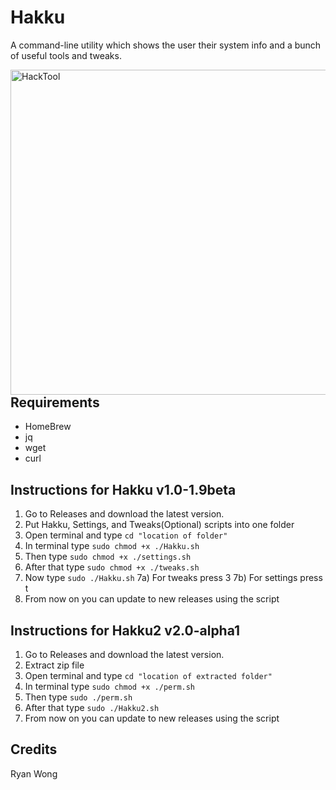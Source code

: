 # Hakku
A command-line utility which shows the user their system info and a bunch of useful tools and tweaks.

<img src="https://i.imgur.com/SUDUa2r.png" alt="HackTool" align="left" height="520px">

## Requirements

  - HomeBrew
  - jq
  - wget
  - curl

## Instructions for Hakku v1.0-1.9beta

  1) Go to Releases and download the latest version.
  2) Put Hakku, Settings, and Tweaks(Optional) scripts into one folder
  3) Open terminal and type `cd "location of folder"`
  4) In terminal type `sudo chmod +x ./Hakku.sh`
  5) Then type `sudo chmod +x ./settings.sh`
  6) After that type `sudo chmod +x ./tweaks.sh`
  7) Now type `sudo ./Hakku.sh`
  7a) For tweaks press 3
  7b) For settings press t
  8) From now on you can update to new releases using the script

## Instructions for Hakku2 v2.0-alpha1

  1) Go to Releases and download the latest version.
  2) Extract zip file
  3) Open terminal and type `cd "location of extracted folder"`
  4) In terminal type `sudo chmod +x ./perm.sh`
  5) Then type `sudo ./perm.sh`
  6) After that type `sudo ./Hakku2.sh`
  7) From now on you can update to new releases using the script

## Credits
Ryan Wong
